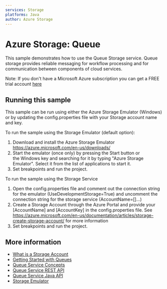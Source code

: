 ```yaml
---
services: Storage
platforms: Java
author: Azure Storage
---
```


# Azure Storage: Queue

This sample demonstrates how to use the Queue Storage service. Queue storage provides reliable messaging for workflow processing and for communication between components of cloud services.

Note: If you don't have a Microsoft Azure subscription you can get a FREE trial account [here](http://go.microsoft.com/fwlink/?LinkId=330212)

## Running this sample

This sample can be run using either the Azure Storage Emulator (Windows) or by updating the config.properties file with your Storage account name and key.

To run the sample using the Storage Emulator (default option):

1. Download and install the Azure Storage Emulator https://azure.microsoft.com/en-us/downloads/ 
2. Start the emulator (once only) by pressing the Start button or the Windows key and searching for it by typing "Azure Storage Emulator". Select it from the list of applications to start it.
3. Set breakpoints and run the project. 

To run the sample using the Storage Service

1. Open the config.properties file and comment out the connection string for the emulator (UseDevelopmentStorage=True) and uncomment the connection string for the storage service (AccountName=[]...)
2. Create a Storage Account through the Azure Portal and provide your [AccountName] and [AccountKey] in the config.properties file. See https://azure.microsoft.com/en-us/documentation/articles/storage-create-storage-account/ for more information
3. Set breakpoints and run the project. 

## More information
- [What is a Storage Account](http://azure.microsoft.com/en-us/documentation/articles/storage-whatis-account/)
- [Getting Started with Queues](https://azure.microsoft.com/en-us/documentation/articles/storage-java-how-to-use-queue-storage/)
- [Queue Service Concepts](https://msdn.microsoft.com/library/azure/dd179353.aspx)
- [Queue Service REST API](https://msdn.microsoft.com/library/azure/dd179363.aspx)
- [Queue Service Java API](http://azure.github.io/azure-storage-java/)
- [Storage Emulator](http://msdn.microsoft.com/en-us/library/azure/hh403989.aspx)